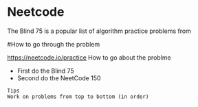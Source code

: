 # Neetcode
  The Blind 75 is a popular list of algorithm practice problems from 
  
#How to go through the problem 

https://neetcode.io/practice
How to go about the problme 
- First do the Blind 75
- Second do the NeetCode 150

```
Tips
Work on problems from top to bottom (in order)
```

